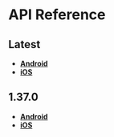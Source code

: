 # API Reference

<a name="latest"></a>
## Latest
- [**Android**](./android/latest)
- [**iOS**](./ios/latest)

<a name="1.37.0"></a>
## 1.37.0
- [**Android**](./android/1.37.0)
- [**iOS**](./ios/1.37.0)